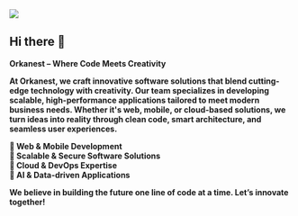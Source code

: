 <img src="https://media4.giphy.com/media/v1.Y2lkPTc5MGI3NjExbThybG4zYWVwYmdzMmt1cG41a2plNGp0MHZhNmNwNHUxbHRkemI5eSZlcD12MV9pbnRlcm5hbF9naWZfYnlfaWQmY3Q9cw/gchkePFkAEIfzgSvU5/giphy.gif"/>

## Hi there 👋

<b>Orkanest – Where Code Meets Creativity<b/>

At Orkanest, we craft innovative software solutions that blend cutting-edge technology with creativity. Our team specializes in developing scalable, high-performance applications tailored to meet modern business needs. Whether it's web, mobile, or cloud-based solutions, we turn ideas into reality through clean code, smart architecture, and seamless user experiences.
<br/>

🔹 Web & Mobile Development <br/>
🔹 Scalable & Secure Software Solutions <br/>
🔹 Cloud & DevOps Expertise <br/>
🔹 AI & Data-driven Applications <br/>

We believe in building the future one line of code at a time. Let’s innovate together!

